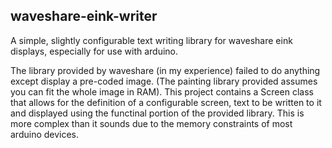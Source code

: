 ## waveshare-eink-writer
A simple, slightly configurable text writing library for waveshare eink displays, especially for use with arduino.

The library provided by waveshare (in my experience) failed to do anything except display a pre-coded image. (The painting library provided assumes you can fit the whole image in RAM). This project contains a Screen class that allows for the definition of a configurable screen, text to be written to it and displayed using the functinal portion of the provided library. This is more complex than it sounds due to the memory constraints of most arduino devices.
